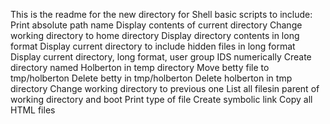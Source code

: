 This is the readme for the new directory for Shell basic scripts to include:
Print absolute path name
Display contents of current directory
Change working directory to home directory
Display directory contents in long format
Display current directory to include hidden files in long format
Display current directory, long format, user group IDS numerically
Create directory named Holberton in temp directory
Move betty file to tmp/holberton
Delete betty in tmp/holberton
Delete holberton in tmp directory
Change working directory to previous one
List all filesin parent of working directory and boot
Print type of file
Create symbolic link
Copy all HTML files
